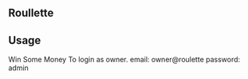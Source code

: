 ## Roullette



## Usage

Win Some Money
To login as owner. 
email: owner@roulette
password: admin

## 



